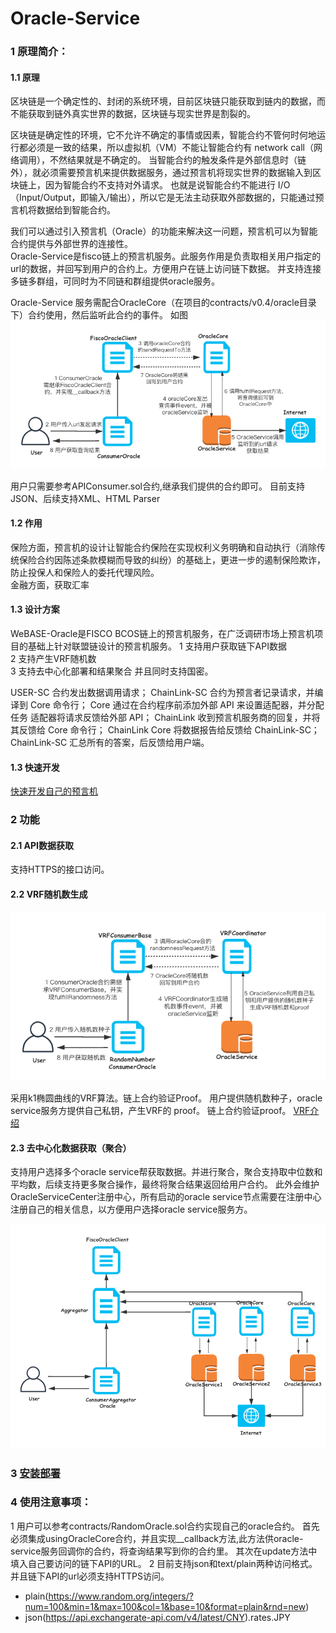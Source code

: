 # Oracle-Service
   
### 1 原理简介：
   
   
#### 1.1 原理
   
   区块链是一个确定性的、封闭的系统环境，目前区块链只能获取到链内的数据，而不能获取到链外真实世界的数据，区块链与现实世界是割裂的。
   
   区块链是确定性的环境，它不允许不确定的事情或因素，智能合约不管何时何地运行都必须是一致的结果，所以虚拟机（VM）不能让智能合约有 network call（网络调用），不然结果就是不确定的。
   当智能合约的触发条件是外部信息时（链外），就必须需要预言机来提供数据服务，通过预言机将现实世界的数据输入到区块链上，因为智能合约不支持对外请求。
   也就是说智能合约不能进行 I/O（Input/Output，即输入/输出），所以它是无法主动获取外部数据的，只能通过预言机将数据给到智能合约。
   
   我们可以通过引入预言机（Oracle）的功能来解决这一问题，预言机可以为智能合约提供与外部世界的连接性。  
   Oracle-Service是fisco链上的预言机服务。此服务作用是负责取相关用户指定的url的数据，并回写到用户的合约上。方便用户在链上访问链下数据。
   并支持连接多链多群组，可同时为不同链和群组提供oracle服务。
   
   Oracle-Service 服务需配合OracleCore（在项目的contracts/v0.4/oracle目录下）合约使用，然后监听此合约的事件。
   如图![oracle流程图](img/oracle.png)
   
   用户只需要参考APIConsumer.sol合约,继承我们提供的合约即可。
   目前支持 JSON、后续支持XML、HTML Parser
         
#### 1.2 作用

  保险方面，预言机的设计让智能合约保险在实现权利义务明确和自动执行（消除传统保险合约因陈述条款模糊而导致的纠纷）的基础上，更进一步的遏制保险欺诈，防止投保人和保险人的委托代理风险。  
  金融方面，获取汇率
  
#### 1.3 设计方案

  WeBASE-Oracle是FISCO BCOS链上的预言机服务，在广泛调研市场上预言机项目的基础上针对联盟链设计的预言机服务。
  1 支持用户获取链下API数据  
  2 支持产生VRF随机数  
  3 支持去中心化部署和结果聚合
  并且同时支持国密。
  
  USER-SC 合约发出数据调用请求；
  ChainLink-SC 合约为预言者记录请求，并编译到 Core 命令行；
  Core 通过在合约程序前添加外部 API 来设置适配器，并分配任务 
  适配器将请求反馈给外部 API；
  ChainLink 收到预言机服务商的回复，并将其反馈给 Core 命令行；
  ChainLink Core 将数据报告给反馈给 ChainLink-SC；
  ChainLink-SC 汇总所有的答案，后反馈给用户端。

    
#### 1.3 快速开发  
   
   [快速开发自己的预言机](./develop.md)
   
   
### 2 功能
#### 2.1 API数据获取

   支持HTTPS的接口访问。
   
#### 2.2 VRF随机数生成
   ![VRF随机数生成流程图](img/vrf.png)
   
  采用k1椭圆曲线的VRF算法。链上合约验证Proof。
  用户提供随机数种子，oracle service服务方提供自己私钥，产生VRF的 proof。
  链上合约验证proof。
   [VRF介绍](./VRF.md)
   
#### 2.3 去中心化数据获取（聚合）

   支持用户选择多个oracle service帮获取数据。并进行聚合，聚合支持取中位数和平均数，后续支持更多聚合操作，最终将聚合结果返回给用户合约。
   此外会维护OracleServiceCenter注册中心，所有启动的oracle service节点需要在注册中心注册自己的相关信息，以方便用户选择oracle service服务方。
 
   ![去中心化oracle原理图](img/distributedOracle.png)
   

### 3 [安装部署](./install.md)  

### 4 使用注意事项：
 1 用户可以参考contracts/RandomOracle.sol合约实现自己的oracle合约。 首先必须集成usingOracleCore合约，并且实现__callback方法,此方法供oracle-service服务回调你的合约，将查询结果写到你的合约里。
  其次在update方法中填入自己要访问的链下API的URL。
 2 目前支持json和text/plain两种访问格式。并且链下API的url必须支持HTTPS访问。
 - plain(https://www.random.org/integers/?num=100&min=1&max=100&col=1&base=10&format=plain&rnd=new)
 - json(https://api.exchangerate-api.com/v4/latest/CNY).rates.JPY
  

